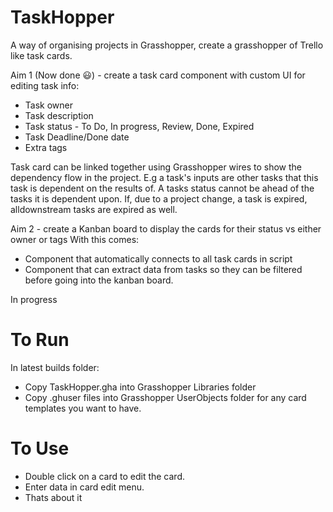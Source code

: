 # TaskHopper
A way of organising projects in Grasshopper, create a grasshopper of Trello like task cards.

Aim 1 (Now done 😃) - create a task card component with custom UI for editing task info: 
* Task owner
* Task description
* Task status - To Do, In progress, Review, Done, Expired
* Task Deadline/Done date
* Extra tags

Task card can be linked together using Grasshopper wires to show the dependency flow in the project. 
E.g a task's inputs are other tasks that this task is dependent on the results of. A tasks status cannot be ahead of the tasks it is dependent upon. If, due to a project change, a task is expired, alldownstream tasks are expired as well. 

Aim 2 - create a Kanban board to display the cards for their status vs either owner or tags
With this comes:
* Component that automatically connects to all task cards in script
* Component that can extract data from tasks so they can be filtered before going into the kanban board.

In progress

# To Run

In latest builds folder:
* Copy TaskHopper.gha into Grasshopper Libraries folder
* Copy .ghuser files into Grasshopper UserObjects folder for any card templates you want to have.

# To Use

* Double click on a card to edit the card.
* Enter data in card edit menu.
* Thats about it
